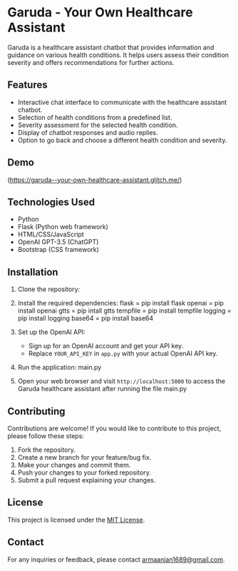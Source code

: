 # Garuda - Your Own Healthcare Assistant

Garuda is a healthcare assistant chatbot that provides information and guidance on various health conditions. It helps users assess their condition severity and offers recommendations for further actions.

## Features

- Interactive chat interface to communicate with the healthcare assistant chatbot.
- Selection of health conditions from a predefined list.
- Severity assessment for the selected health condition.
- Display of chatbot responses and audio replies.
- Option to go back and choose a different health condition and severity.

## Demo

(https://garuda--your-own-healthcare-assistant.glitch.me/)

## Technologies Used

- Python
- Flask (Python web framework)
- HTML/CSS/JavaScript
- OpenAI GPT-3.5 (ChatGPT)
- Bootstrap (CSS framework)

## Installation

1. Clone the repository:
2. Install the required dependencies:
    flask = pip install flask
    openai = pip install openai
    gtts = pip intall gtts
    tempfile = pip install tempfile
    logging = pip install logging
    base64 = pip install base64

3. Set up the OpenAI API:

   - Sign up for an OpenAI account and get your API key.
   - Replace `YOUR_API_KEY` in `app.py` with your actual OpenAI API key.

4. Run the application:
main.py
5. Open your web browser and visit `http://localhost:5000` to access the Garuda healthcare assistant after running the file main.py

## Contributing

Contributions are welcome! If you would like to contribute to this project, please follow these steps:

1. Fork the repository.
2. Create a new branch for your feature/bug fix.
3. Make your changes and commit them.
4. Push your changes to your forked repository.
5. Submit a pull request explaining your changes.

## License

This project is licensed under the [MIT License](LICENSE).

## Contact

For any inquiries or feedback, please contact [armaanjan1689@gmail.com](mailto:your-email@example.com).



